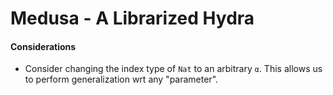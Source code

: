 # Medusa - A Librarized Hydra


#### Considerations

- Consider changing the index type of `Nat` to an arbitrary `α`.
  This allows us to perform generalization wrt any "parameter".
